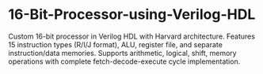 # 16-Bit-Processor-using-Verilog-HDL
Custom 16-bit processor in Verilog HDL with Harvard architecture. Features 15 instruction types (R/I/J format), ALU, register file, and separate instruction/data memories. Supports arithmetic, logical, shift, memory operations with complete fetch-decode-execute cycle implementation.
